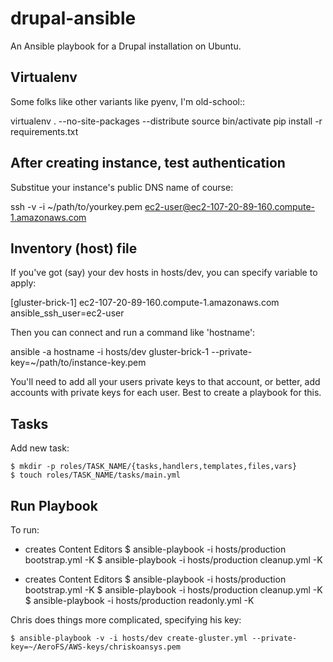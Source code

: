 drupal-ansible
==============

An Ansible playbook for a Drupal installation on Ubuntu.

Virtualenv
----------

Some folks like other variants like pyenv, I'm old-school::

  virtualenv . --no-site-packages --distribute
  source bin/activate
  pip install -r requirements.txt

After creating instance, test authentication
--------------------------------------------

Substitue your instance's public DNS name of course:

ssh -v -i ~/path/to/yourkey.pem ec2-user@ec2-107-20-89-160.compute-1.amazonaws.com


Inventory (host) file
---------------------

If you've got (say) your dev hosts in hosts/dev, you can specify variable to apply:

  [gluster-brick-1]
  ec2-107-20-89-160.compute-1.amazonaws.com ansible_ssh_user=ec2-user


Then you can connect and run a command like 'hostname':

  ansible -a hostname -i hosts/dev gluster-brick-1 --private-key=~/path/to/instance-key.pem 

You'll need to add all your users private keys to that account, or
better, add accounts with private keys for each user. Best to create a playbook for this.


Tasks
-----

Add new task:

    $ mkdir -p roles/TASK_NAME/{tasks,handlers,templates,files,vars}
    $ touch roles/TASK_NAME/tasks/main.yml

Run Playbook
------------

To run:
- creates Content Editors
    $ ansible-playbook -i hosts/production bootstrap.yml -K
    $ ansible-playbook -i hosts/production cleanup.yml -K

- creates Content Editors
    $ ansible-playbook -i hosts/production bootstrap.yml -K
    $ ansible-playbook -i hosts/production cleanup.yml -K
    $ ansible-playbook -i hosts/production readonly.yml -K


Chris does things more complicated, specifying his key:

    $ ansible-playbook -v -i hosts/dev create-gluster.yml --private-key=~/AeroFS/AWS-keys/chriskoansys.pem

